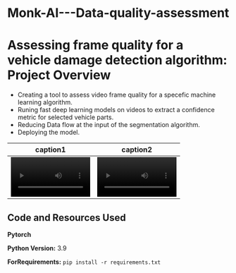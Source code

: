 # Monk-AI---Data-quality-assessment
# Assessing frame quality for a vehicle damage detection algorithm: Project Overview 
* Creating a tool to assess video frame quality for a specefic machine learning algorithm.
* Runing fast deep learning models on videos to extract a confidence metric for selected vehicle parts.
* Reducing Data flow at the input of the segmentation algorithm. 
* Deploying the model. 

caption1 | caption2
:-: | :-:
<video src='git1.mp4' width=180/> | <video src='git2.2.mp4' width=180/>


## Code and Resources Used 

**Pytorch**

**Python Version:** 3.9 

**ForRequirements:**  ```pip install -r requirements.txt```   





